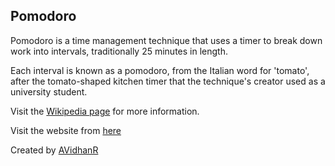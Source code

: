 ## Pomodoro

Pomodoro is a time management technique that uses a timer to break down work into intervals, traditionally 25 minutes in length.

Each interval is known as a pomodoro, from the Italian word for 'tomato', after the tomato-shaped kitchen timer that the technique's creator used as a university student.

Visit the [Wikipedia page](https://en.wikipedia.org/wiki/Pomodoro_Technique) for more information.

Visit the website from [here](https://github.com/AVidhanR/Pomodoro)

Created by [AVidhanR](https://linkedin.com/in/AVidhanR)
